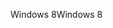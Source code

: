 <span data-ttu-id="3486d-101">Windows 8</span><span class="sxs-lookup"><span data-stu-id="3486d-101">Windows 8</span></span>